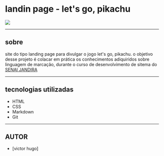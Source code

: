 # landin page - let's go, pikachu

![](./screenshot/Captura%20de%20Tela%202024-09-06%20às%2014.13.17.png)

---

## sobre
site do tipo landing page para divulgar o jogo let's go, pikachu. o objetivo desse projeto é colacar em prática os conhecimentos adiquiridos sobre linguagem de marcação, durante o curso de desenvolvimento de sitema do [SENAI JANDIRA](https://sp.senai.br/unidade/jandira/)

---


## tecnologias utilizadas
- HTML
- CSS
- Markdown
- Git


---
## AUTOR
- [victor hugo]
